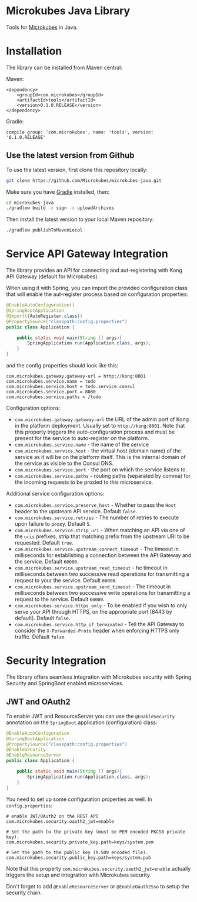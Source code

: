 Microkubes Java Library
=======================

Tools for [Microkubes](https://microkubes.com) in Java.


# Installation

The library can be installed from Maven central:

Maven:

```
<dependency>
    <groupId>com.microkubes</groupId>
    <artifactId>tools</artifactId>
    <version>0.1.0.RELEASE</version>
</dependency>
```

Gradle:

```
compile group: 'com.microkubes', name: 'tools', version: '0.1.0.RELEASE'
```

## Use the latest version from Github

To use the latest version, first clone this repository locally:

```bash
git clone https://github.com/Microkubes/microkubes-java.git
```

Make sure you have [Gradle](https://gradle.org/) installed, then:

```bash
cd microkubes-java
./gradlew build -x sign -x uploadArchives
```

Then install the latest version to your local Maven repository:

```bash
./gradlew publishToMavenLocal
```


# Service API Gateway Integration

The library provides an API for connecting and aut-registering with Kong API Gateway (default for Microkubes).

When using it with Spring, you can import the provided configuration class that will enable the aut-register process
based on configuration properties:

```java
@EnableAutoConfiguration()
@SpringBootApplication
@Import({AutoRegister.class})
@PropertySource("classpath:config.properties")
public class Application {

    public static void main(String [] args){
        SpringApplication.run(Application.class, args);
    }
}
```

and the config properties should look like this:

```
com.microkubes.gateway.gateway-url = http://kong:8001
com.microkubes.service.name = todo
com.microkubes.service.host = todo.service.consul
com.microkubes.service.port = 8080
com.microkubes.service.paths = /todo
```

Configuration options:

* `com.microkubes.gateway.gateway-url` the URL of the admin port of Kong in the platform deployment. Usually set to `http://kong:8001`. 
Note that this property triggers the auto-configuration process and must be present for the service to auto-register on the platform.
* `com.microkubes.service.name` -  the name of the service
* `com.microkubes.service.host` - the virtual host (domain name) of the service as it will be on the platform itself. This is the
internal domain of the service as visible to the Consul DNS.
* `com.microkubes.service.port` - the port on which the service listens to.
* `com.microkubes.service.paths` - routing paths (separated by comma) for the incoming requests to be proxied to this microservice.

Additional service configuration options:

* `com.microkubes.service.preserve_host` - Whether to pass the `Host` header to the upstream API service. Default `false`.
* `com.microkubes.service.retries` - The number of retries to execute upon failure to proxy. Default `5`.
* `com.microkubes.service.strip_uri` - When matching an API via one of the `uris` prefixes, strip that matching prefix 
from the upstream URI to be requested.  Default `true`.
* `com.microkubes.service.upstream_connect_timeout` - The timeout in milliseconds for establishing a connection between
the API Gateway and the service. Default `60000`.
* `com.microkubes.service.upstream_read_timeout` - he timeout in milliseconds between two successive read operations for
transmitting a request to your the service. Default `60000`.
* `com.microkubes.service.upstream_send_timeout` - The timeout in milliseconds between two successive write operations
for transmitting a request to the service. Default `60000`.
* `com.microkubes.service.https_only` - To be enabled if you wish to only serve your API through HTTPS, on the appropriate
port (8443 by default). Default `false`.
* `com.microkubes.service.http_if_terminated` - Tell the API Gateway to consider the `X-Forwarded-Proto` header when enforcing
HTTPS only traffic. Default `false`.

# Security Integration

The library offers seamless integration with Microkubes security with Spring Security and SpringBoot enabled microservices.

## JWT and OAuth2

To enable JWT and ResourceServer you can use the `@EnableSecurity` annotation on the `SpringBoot` application (configuration) class:

```java
@EnableAutoConfiguration
@SpringBootApplication
@PropertySource("classpath:config.properties")
@EnableSecurity
@EnableResourceServer
public class Application {

    public static void main(String [] args){
        SpringApplication.run(Application.class, args);
    }
}
```

You need to set up some configuration properties as well. In `config.properties`:

```
# enable JWT/OAuth2 on the REST API
com.microkubes.security.oauth2_jwt=enable

# Set the path to the private key (must be PEM encoded PKCS8 private key).
com.microkubes.security.private_key.path=keys/system.pem

# Set the path to the public key (X.509 encoded file).
com.microkubes.security.public_key.path=keys/system.pub
```

Note that this property `com.microkubes.security.oauth2_jwt=enable` actually triggers the setup and integration with
Microkubes security.

Don't forget to add `@EnableResourceServer` or `@EnableOauth2Sso` to setup the security chain.